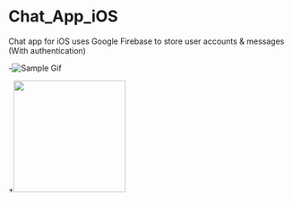 # Chat_App_iOS
Chat app for iOS uses Google Firebase to store user accounts & messages (With authentication)



-![Sample Gif](https://i.imgur.com/GYFDoRd.gif)

+<img src="/art/sample.gif?raw=true" width="200px">
